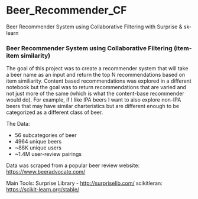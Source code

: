 # Beer_Recommender_CF
Beer Recommender System using Collaborative Filtering with Surprise &amp; sk-learn

### Beer Recommender System using Collaborative Filtering (item-item similarity)
The goal of this project was to create a recommender system that will take a beer name as an input and return the top N recommendations based on item similiarity. Content based recommendations was explored in a different notebook but the goal was to return recommendations that are varied and not just more of the same (which is what the content-base recommender would do). For example, if I like IPA beers I want to also explore non-IPA beers that may have similar charteristics but are different enough to be categorized as a different class of beer.

The Data:

* 56 subcategories of beer  
* 4964 unique beers  
* ~88K unique users  
* ~1.4M user-review pairings  
  
Data was scraped from a popular beer review website: https://www.beeradvocate.com/

Main Tools:
Surprise Library - http://surpriselib.com/
scikitleran: https://scikit-learn.org/stable/
